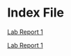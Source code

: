 # Index File

[Lab Report 1](lab-report-1-week-2.html)

[Lab Report 1](https://Andrewdi02.github.io/cse15l-lab-reports/lab-report-1-week-2.html)